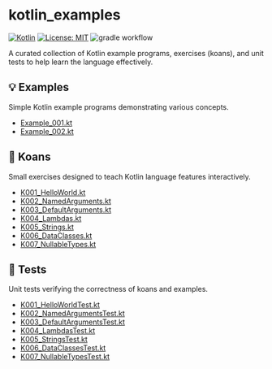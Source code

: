 # kotlin_examples

[![Kotlin](https://img.shields.io/badge/Kotlin-1.9.24-A97BFF?logo=kotlin&logoColor=white)](https://kotlinlang.org/)
[![License: MIT](https://img.shields.io/badge/License-MIT-yellow.svg)](LICENSE)
![gradle workflow](https://github.com/hofiorg/kotlin_examples/actions/workflows/gradle.yml/badge.svg)

A curated collection of Kotlin example programs, exercises (koans), and unit tests to help learn the language effectively.

## 💡 Examples

Simple Kotlin example programs demonstrating various concepts.

- [Example_001.kt](src/main/kotlin/Example_001.kt)
- [Example_002.kt](src/main/kotlin/Example_002.kt)

## 📘 Koans

Small exercises designed to teach Kotlin language features interactively.

- [K001_HelloWorld.kt](src/main/kotlin/koans/K001_HelloWorld.kt)
- [K002_NamedArguments.kt](src/main/kotlin/koans/K002_NamedArguments.kt)
- [K003_DefaultArguments.kt](src/main/kotlin/koans/K003_DefaultArguments.kt)
- [K004_Lambdas.kt](src/main/kotlin/koans/K004_Lambdas.kt)
- [K005_Strings.kt](src/main/kotlin/koans/K005_Strings.kt)
- [K006_DataClasses.kt](src/main/kotlin/koans/K006_DataClasses.kt)
- [K007_NullableTypes.kt](src/main/kotlin/koans/K007_NullableTypes.kt)

## 🧪 Tests

Unit tests verifying the correctness of koans and examples.

- [K001_HelloWorldTest.kt](src/test/kotlin/koans/K001_HelloWorldTest.kt)
- [K002_NamedArgumentsTest.kt](src/test/kotlin/koans/K002_NamedArgumentsTest.kt)
- [K003_DefaultArgumentsTest.kt](src/test/kotlin/koans/K003_DefaultArgumentsTest.kt)
- [K004_LambdasTest.kt](src/test/kotlin/koans/K004_LambdasTest.kt)
- [K005_StringsTest.kt](src/test/kotlin/koans/K005_StringsTest.kt)
- [K006_DataClassesTest.kt](src/test/kotlin/koans/K006_DataClassesTest.kt)
- [K007_NullableTypesTest.kt](src/test/kotlin/koans/K007_NullableTypesTest.kt)

